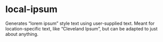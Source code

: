 # local-ipsum
Generates “lorem ipsum” style text using user-supplied text.  Meant for location-specific text, like “Cleveland Ipsum”, but can be adapted to just about anything.
